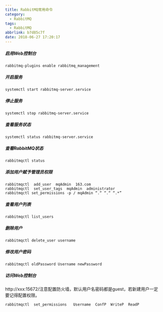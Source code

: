```yaml
---
title: RabbitMQ常用命令
category:
  - RabbitMQ
tags:
  - RabbitMQ
abbrlink: b7d85c7f
date: 2018-06-27 17:20:17
---
```


##### 启用Web控制台


```
rabbitmq-plugins enable rabbitmq_management
```


##### 开启服务


```
systemctl start rabbitmq-server.service
```


##### 停止服务


```
systemctl stop rabbitmq-server.service
```


##### 查看服务状态


```
systemctl status rabbitmq-server.service
```
 <!-- more -->

##### 查看RabbitMQ状态


```
rabbitmqctl status
```

##### 添加用户赋予管理员权限


```
rabbitmqctl  add_user  mqAdmin  163.com
rabbitmqctl  set_user_tags  mqAdmin  administrator
rabbitmqctl set_permissions -p / mqAdmin “.“ “.“ “.*”
```

##### 查看用户列表


```
rabbitmqctl list_users
```


##### 删除用户


```
rabbitmqctl delete_user username
```


##### 修改用户密码


```
rabbitmqctl oldPassword Username newPassword
```


##### 访问Web控制台

http://xxx:15672/注意配置防火墙，默认用户名密码都是guest，若新建用户一定要记得配置权限。


```
rabbitmqctl  set_permissions   Username  ConfP  WriteP  ReadP
```
